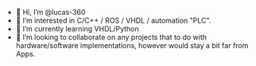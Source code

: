 - 👋 Hi, I’m @lucas-360
- 👀 I’m interested in C/C++ / ROS / VHDL / automation "PLC".
- 🌱 I’m currently learning VHDL/Python
- 💞️ I’m looking to collaborate on any projects that to do with hardware/software implementations, however would stay a bit far from Apps.


<!---
lucas-360/lucas-360 is a ✨ special ✨ repository because its `README.md` (this file) appears on your GitHub profile.
You can click the Preview link to take a look at your changes.
--->
